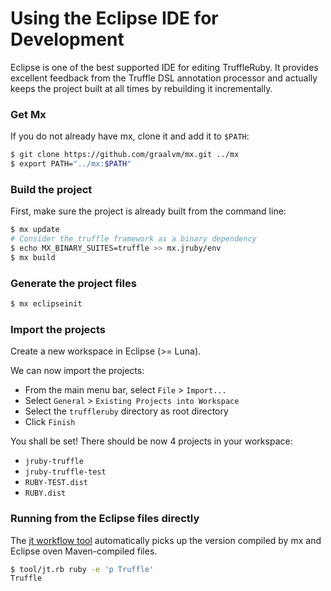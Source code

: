 # Using the Eclipse IDE for Development

Eclipse is one of the best supported IDE for editing TruffleRuby.
It provides excellent feedback from the Truffle DSL annotation processor
and actually keeps the project built at all times by rebuilding it incrementally.

### Get Mx

If you do not already have mx, clone it and add it to `$PATH`:
```bash
$ git clone https://github.com/graalvm/mx.git ../mx
$ export PATH="../mx:$PATH"
```

### Build the project

First, make sure the project is already built from the command line:
```bash
$ mx update
# Consider the truffle framework as a binary dependency
$ echo MX_BINARY_SUITES=truffle >> mx.jruby/env
$ mx build
```

### Generate the project files

```bash
$ mx eclipseinit
```

### Import the projects

Create a new workspace in Eclipse (>= Luna).

We can now import the projects:
* From the main menu bar, select `File` > `Import...`
* Select `General` > `Existing Projects into Workspace`
* Select the `truffleruby` directory as root directory
* Click `Finish`

You shall be set!
There should be now 4 projects in your workspace:
* `jruby-truffle`
* `jruby-truffle-test`
* `RUBY-TEST.dist`
* `RUBY.dist`

### Running from the Eclipse files directly

The [jt workflow tool](https://github.com/graalvm/truffleruby/blob/truffle-head/doc/contributor/workflow.md)
automatically picks up the version compiled by mx and Eclipse oven Maven-compiled files.

```bash
$ tool/jt.rb ruby -e 'p Truffle'
Truffle
```
